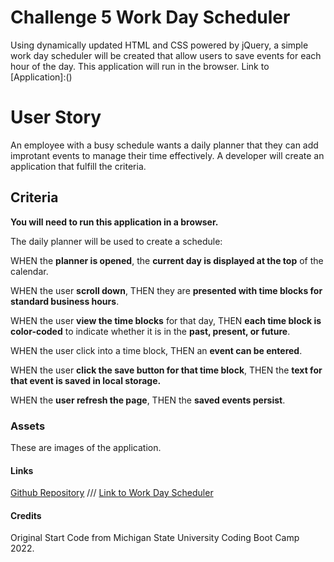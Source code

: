 # Challenge 5  Work Day Scheduler
Using dynamically updated HTML and CSS powered by jQuery, a simple work day scheduler will be created that allow users to save events for each hour of the day. This application will run in the browser.
Link to [Application]:()

# User Story
An employee with a busy schedule wants a daily planner that they can add improtant events to manage their time effectively. A developer will create an application that fulfill the criteria.

## Criteria

**You will need to run this application in a browser.**

The daily planner will be used to create a schedule:

WHEN the **planner is opened**,
the **current day is displayed at the top** of the calendar.

WHEN the user **scroll down**,
THEN they are **presented with time blocks for standard business hours**.

WHEN  the user **view the time blocks** for that day,
THEN **each time block is color-coded** to indicate whether it is in the **past, present, or future**.

WHEN  the user click into a time block,
THEN  an **event can be entered**.

WHEN  the user **click the save button for that time block**,
THEN the **text for that event is saved in local storage.**

WHEN  the **user refresh the page**,
THEN the **saved events persist**.

### Assets
These are images of the application.
![]()

#### Links
[Github Repository]() ///
[Link to Work Day Scheduler]()

#### Credits
Original Start Code from Michigan State University Coding Boot Camp 2022.
